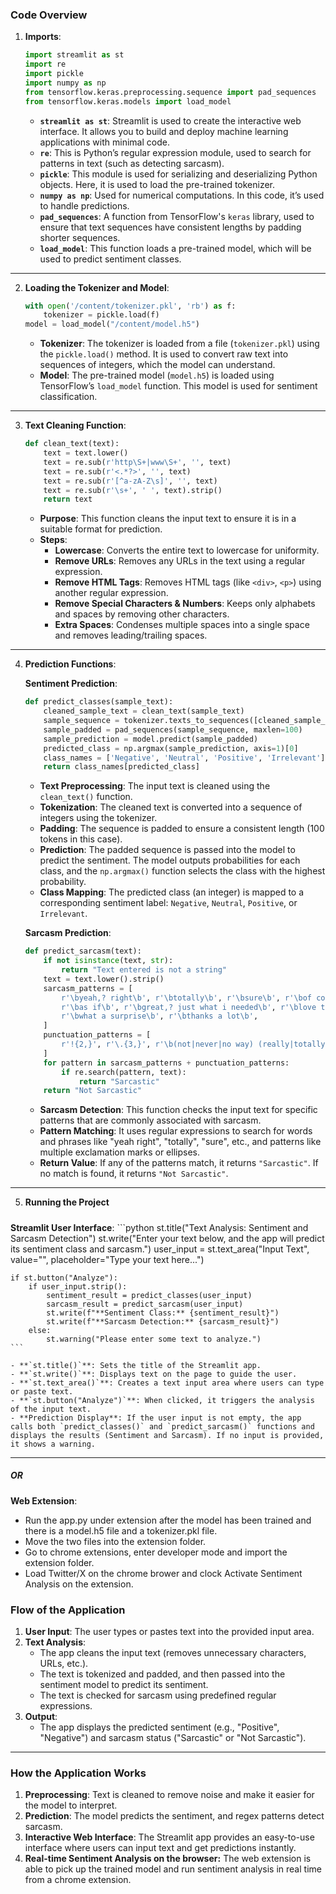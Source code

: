 ### **Code Overview**

1. **Imports**:
    ```python
    import streamlit as st
    import re
    import pickle
    import numpy as np
    from tensorflow.keras.preprocessing.sequence import pad_sequences
    from tensorflow.keras.models import load_model
    ```

    - **`streamlit as st`**: Streamlit is used to create the interactive web interface. It allows you to build and deploy machine learning applications with minimal code.
    - **`re`**: This is Python’s regular expression module, used to search for patterns in text (such as detecting sarcasm).
    - **`pickle`**: This module is used for serializing and deserializing Python objects. Here, it is used to load the pre-trained tokenizer.
    - **`numpy as np`**: Used for numerical computations. In this code, it’s used to handle predictions.
    - **`pad_sequences`**: A function from TensorFlow's `keras` library, used to ensure that text sequences have consistent lengths by padding shorter sequences.
    - **`load_model`**: This function loads a pre-trained model, which will be used to predict sentiment classes.

---

2. **Loading the Tokenizer and Model**:
    ```python
    with open('/content/tokenizer.pkl', 'rb') as f:
        tokenizer = pickle.load(f)
    model = load_model("/content/model.h5")
    ```

    - **Tokenizer**: The tokenizer is loaded from a file (`tokenizer.pkl`) using the `pickle.load()` method. It is used to convert raw text into sequences of integers, which the model can understand.
    - **Model**: The pre-trained model (`model.h5`) is loaded using TensorFlow’s `load_model` function. This model is used for sentiment classification.

---

3. **Text Cleaning Function**:
    ```python
    def clean_text(text):
        text = text.lower()
        text = re.sub(r'http\S+|www\S+', '', text)
        text = re.sub(r'<.*?>', '', text)
        text = re.sub(r'[^a-zA-Z\s]', '', text)
        text = re.sub(r'\s+', ' ', text).strip()
        return text
    ```

    - **Purpose**: This function cleans the input text to ensure it is in a suitable format for prediction.
    - **Steps**:
        - **Lowercase**: Converts the entire text to lowercase for uniformity.
        - **Remove URLs**: Removes any URLs in the text using a regular expression.
        - **Remove HTML Tags**: Removes HTML tags (like `<div>`, `<p>`) using another regular expression.
        - **Remove Special Characters & Numbers**: Keeps only alphabets and spaces by removing other characters.
        - **Extra Spaces**: Condenses multiple spaces into a single space and removes leading/trailing spaces.

---

4. **Prediction Functions**:

    **Sentiment Prediction**:
    ```python
    def predict_classes(sample_text):
        cleaned_sample_text = clean_text(sample_text)
        sample_sequence = tokenizer.texts_to_sequences([cleaned_sample_text])
        sample_padded = pad_sequences(sample_sequence, maxlen=100)
        sample_prediction = model.predict(sample_padded)
        predicted_class = np.argmax(sample_prediction, axis=1)[0]
        class_names = ['Negative', 'Neutral', 'Positive', 'Irrelevant']
        return class_names[predicted_class]
    ```

    - **Text Preprocessing**: The input text is cleaned using the `clean_text()` function.
    - **Tokenization**: The cleaned text is converted into a sequence of integers using the tokenizer.
    - **Padding**: The sequence is padded to ensure a consistent length (100 tokens in this case).
    - **Prediction**: The padded sequence is passed into the model to predict the sentiment. The model outputs probabilities for each class, and the `np.argmax()` function selects the class with the highest probability.
    - **Class Mapping**: The predicted class (an integer) is mapped to a corresponding sentiment label: `Negative`, `Neutral`, `Positive`, or `Irrelevant`.

    **Sarcasm Prediction**:
    ```python
    def predict_sarcasm(text):
        if not isinstance(text, str):
            return "Text entered is not a string"
        text = text.lower().strip()
        sarcasm_patterns = [
            r'\byeah,? right\b', r'\btotally\b', r'\bsure\b', r'\bof course\b',
            r'\bas if\b', r'\bgreat,? just what i needed\b', r'\blove that for me\b',
            r'\bwhat a surprise\b', r'\bthanks a lot\b',
        ]
        punctuation_patterns = [
            r'!{2,}', r'\.{3,}', r'\b(not|never|no way) (really|totally|at all)\b',
        ]
        for pattern in sarcasm_patterns + punctuation_patterns:
            if re.search(pattern, text):
                return "Sarcastic"
        return "Not Sarcastic"
    ```

    - **Sarcasm Detection**: This function checks the input text for specific patterns that are commonly associated with sarcasm.
    - **Pattern Matching**: It uses regular expressions to search for words and phrases like "yeah right", "totally", "sure", etc., and patterns like multiple exclamation marks or ellipses.
    - **Return Value**: If any of the patterns match, it returns `"Sarcastic"`. If no match is found, it returns `"Not Sarcastic"`.

---

5. **Running the Project**
#####
**Streamlit User Interface**:
    ```python
    st.title("Text Analysis: Sentiment and Sarcasm Detection")
    st.write("Enter your text below, and the app will predict its sentiment class and sarcasm.")
    user_input = st.text_area("Input Text", value="", placeholder="Type your text here...")

    if st.button("Analyze"):
        if user_input.strip():
            sentiment_result = predict_classes(user_input)
            sarcasm_result = predict_sarcasm(user_input)
            st.write(f"**Sentiment Class:** {sentiment_result}")
            st.write(f"**Sarcasm Detection:** {sarcasm_result}")
        else:
            st.warning("Please enter some text to analyze.")
    ```

    - **`st.title()`**: Sets the title of the Streamlit app.
    - **`st.write()`**: Displays text on the page to guide the user.
    - **`st.text_area()`**: Creates a text input area where users can type or paste text.
    - **`st.button("Analyze")`**: When clicked, it triggers the analysis of the input text.
    - **Prediction Display**: If the user input is not empty, the app calls both `predict_classes()` and `predict_sarcasm()` functions and displays the results (Sentiment and Sarcasm). If no input is provided, it shows a warning.

---

##### **OR**

#####
**Web Extension**:
- Run the app.py under extension after the model has been trained and there is a model.h5 file and a tokenizer.pkl file.
- Move the two files into the extension folder.
- Go to chrome extensions, enter developer mode and import the extension folder.
- Load Twitter/X on the chrome brower and clock Activate Sentiment Analysis on the extension.


### **Flow of the Application**

1. **User Input**: The user types or pastes text into the provided input area.
2. **Text Analysis**:
   - The app cleans the input text (removes unnecessary characters, URLs, etc.).
   - The text is tokenized and padded, and then passed into the sentiment model to predict its sentiment.
   - The text is checked for sarcasm using predefined regular expressions.
3. **Output**:
   - The app displays the predicted sentiment (e.g., "Positive", "Negative") and sarcasm status ("Sarcastic" or "Not Sarcastic").

---

### **How the Application Works**

1. **Preprocessing**: Text is cleaned to remove noise and make it easier for the model to interpret.
2. **Prediction**: The model predicts the sentiment, and regex patterns detect sarcasm.
3. **Interactive Web Interface**: The Streamlit app provides an easy-to-use interface where users can input text and get predictions instantly.
4. **Real-time Sentiment Analysis on the browser:** The web extension is able to pick up the trained model and run sentiment analysis in real time from a chrome extension.
